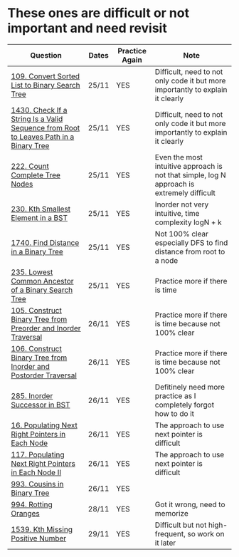 # These ones are difficult or not important and need revisit
|Question                 | Dates           | Practice Again | Note          |
| ----------------------  |  ---------------| -------------  | ------------- | 
|[109. Convert Sorted List to Binary Search Tree](https://leetcode.com/problems/convert-sorted-list-to-binary-search-tree) | 25/11 | YES | Difficult, need to not only code it but more importantly to explain it clearly
|[1430. Check If a String Is a Valid Sequence from Root to Leaves Path in a Binary Tree](https://leetcode.com/problems/check-if-a-string-is-a-valid-sequence-from-root-to-leaves-path-in-a-binary-tree) | 25/11 | YES | Difficult, need to not only code it but more importantly to explain it clearly
|[222. Count Complete Tree Nodes](https://leetcode.com/problems/count-complete-tree-nodes) | 25/11 | YES | Even the most intuitive approach is not that simple, log N approach is extremely difficult
|[230. Kth Smallest Element in a BST](https://leetcode.com/problems/kth-smallest-element-in-a-bst) | 25/11 | YES | Inorder not very intuitive, time complexity logN + k
|[1740. Find Distance in a Binary Tree](https://leetcode.com/problems/find-distance-in-a-binary-tree)| 25/11 | YES | Not 100% clear especially DFS to find distance from root to a node
[235. Lowest Common Ancestor of a Binary Search Tree](https://leetcode.com/problems/lowest-common-ancestor-of-a-binary-search-tree)| 25/11 | YES | Practice more if there is time
|[105. Construct Binary Tree from Preorder and Inorder Traversal](https://leetcode.com/problems/construct-binary-tree-from-preorder-and-inorder-traversal) | 26/11 | YES | Practice more if there is time because not 100% clear
[106. Construct Binary Tree from Inorder and Postorder Traversal](https://leetcode.com/problems/construct-binary-tree-from-inorder-and-postorder-traversal) | 26/11 | YES | Practice more if there is time because not 100% clear
|[285. Inorder Successor in BST](https://leetcode.com/problems/inorder-successor-in-bst) | 26/11 | YES | Defitinely need more practice as I completely forgot how to do it
[16. Populating Next Right Pointers in Each Node](https://leetcode.com/problems/populating-next-right-pointers-in-each-node)| 26/11 | YES | The approach to use next pointer is difficult
|[117. Populating Next Right Pointers in Each Node II](https://leetcode.com/problems/populating-next-right-pointers-in-each-node-ii)| 26/11 | YES | The approach to use next pointer is difficult
|[993. Cousins in Binary Tree](https://leetcode.com/problems/cousins-in-binary-tree)| 26/11 | YES | 
|[994. Rotting Oranges](https://leetcode.com/problems/rotting-oranges) | 28/11 | YES | Got it wrong, need to memorize
|[1539. Kth Missing Positive Number](https://leetcode.com/problems/kth-missing-positive-number) | 29/11 | YES | Difficult but not high-frequent, so work on it later
